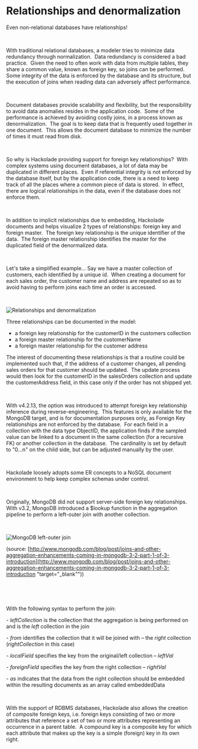 # Relationships and denormalization

Even non-relational databases have relationships\!

&nbsp;

With traditional relational databases, a modeler tries to minimize data redundancy through normalization.&nbsp; Data redundancy is considered a bad practice.&nbsp; Given the need to often work with data from multiple tables, they share a common value, known as foreign key, so joins can be performed.&nbsp; Some integrity of the data is enforced by the database and its structure, but the execution of joins when reading data can adversely affect performance.

&nbsp;

Document databases provide scalability and flexibility, but the responsibility to avoid data anomalies resides in the application code.&nbsp; Some of the performance is achieved by avoiding costly joins, in a process known as denormalization.&nbsp; The goal is to keep data that is frequently used together in one document.&nbsp; This allows the document database to minimize the number of times it must read from disk.

&nbsp;

So why is Hackolade providing support for foreign key relationships?&nbsp; With complex systems using document databases, a lot of data may be duplicated in different places.&nbsp; Even if referential integrity is not enforced by the database itself, but by the application code, there is a need to keep track of all the places where a common piece of data is stored.&nbsp; In effect, there are logical relationships in the data, even if the database does not enforce them.

&nbsp;

In addition to implicit relationships due to embedding, Hackolade documents and helps visualize 2 types of relationships: foreign key and foreign master.&nbsp; The foreign key relationship is the unique identifier of the data.&nbsp; The foreign master relationship identifies the master for the duplicated field of the denormalized data.&nbsp; &nbsp;

&nbsp;

Let's take a simplified example... Say we have a master collection of customers, each identified by a unique id.&nbsp; When creating a document for each sales order, the customer name and address are repeated so as to avoid having to perform joins each time an order is accessed. &nbsp;

&nbsp;

![Relationships and denormalization](<lib/Relationships and denormalization.png>)

Three relationships can be documented in the model:

* a foreign key relationship for the customerID in the customers collection
* a foreign master relationship for the customerName
* a foreign master relationship for the customer address

The interest of documenting these relationships is that a routine could be implemented such that, if the address of a customer changes, all pending sales orders for that customer should be updated.&nbsp; The update process would then look for the customerID in the salesOrders collection and update the customerAddress field, in this case only if the order has not shipped yet.

&nbsp;

With v4.2.13, the option was introduced to attempt foreign key relationship inference during reverse-engineering.&nbsp; This features is only available for the MongoDB target, and is for documentation purposes only, as Foreign Key relationships are not enforced by the database.&nbsp; For each field in a collection with the data type ObjectID, the application finds if the sampled value can be linked to a document in the same collection (for a recursive FK) or another collection in the database.&nbsp; The cardinality is set by default to "0...n" on the child side, but can be adjusted manually by the user.

&nbsp;

Hackolade loosely adopts some ER concepts to a NoSQL document environment to help keep complex schemas under control.

&nbsp;

Originally, MongoDB did not support server-side foreign key relationships.&nbsp; With v3.2, MongoDB introduced a $lookup function in the aggregation pipeline to perform a left-outer join with another collection.

&nbsp;

![MongoDB left-outer join](<lib/MongoDB left-outer join.png>)

(source: [http://www.mongodb.com/blog/post/joins-and-other-aggregation-enhancements-coming-in-mongodb-3-2-part-1-of-3-introduction](<http://www.mongodb.com/blog/post/joins-and-other-aggregation-enhancements-coming-in-mongodb-3-2-part-1-of-3-introduction> "target=\"\_blank\""))

&nbsp;

&nbsp;

With the following syntax to perform the join:

\- *leftCollection* is the collection that the aggregation is being performed on and is the *left* collection in the join

\- *from* identifies the collection that it will be joined with – the *right* collection (*rightCollection* in this case)

\- *localField* specifies the key from the original/left collection – *leftVal*

\- *foreignField* specifies the key from the right collection – *rightVal*

\- *as* indicates that the data from the right collection should be embedded within the resulting documents as an array called embeddedData

&nbsp;

With the support of RDBMS databases, Hackolade also allows the creation of composite foreign keys, i.e. foreign keys consisting of two or more attributes that reference a set of two or more attributes representing an occurrence in a parent table.&nbsp; A compound key is a composite key for which each attribute that makes up the key is a simple (foreign) key in its own right.

